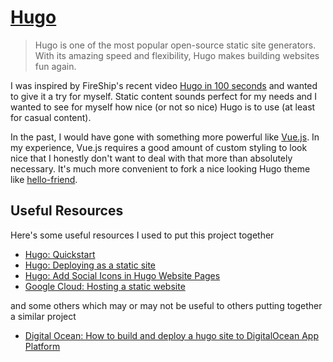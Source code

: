 # [Hugo](https://gohugo.io/)

> Hugo is one of the most popular open-source static site generators. With its amazing speed and flexibility, Hugo makes building websites fun again.

I was inspired by FireShip's recent video [Hugo in 100 seconds](https://www.youtube.com/watch?v=0RKpf3rK57I&ab_channel=Fireship)
and wanted to give it a try for myself. Static content sounds perfect for my needs and I wanted to 
see for myself how nice (or not so nice) Hugo is to use (at least for casual content).

In the past, I would have gone with something more powerful like [Vue.js](https://vuejs.org/). In my experience, Vue.js
requires a good amount of custom styling to look nice that I honestly don't want to deal with that more than absolutely necessary. 
It's much more convenient to fork a nice looking Hugo theme like [hello-friend](https://github.com/panr/hugo-theme-hello-friend). 

## Useful Resources

Here's some useful resources I used to put this project together

- [Hugo: Quickstart](https://gohugo.io/getting-started/quick-start/)
- [Hugo: Deploying as a static site](https://gohugo.io/hosting-and-deployment/hugo-deploy/)
- [Hugo: Add Social Icons in Hugo Website Pages](https://codingnconcepts.com/hugo/social-icons-hugo/)
- [Google Cloud: Hosting a static website](https://cloud.google.com/storage/docs/hosting-static-website)

and some others which may or may not be useful to others putting together a similar project

- [Digital Ocean: How to build and deploy a hugo site to DigitalOcean App Platform](https://www.digitalocean.com/community/tutorials/how-to-build-and-deploy-a-hugo-site-to-digitalocean-app-platform)